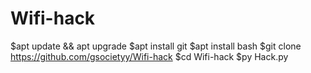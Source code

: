 # Wifi-hack
$apt update && apt upgrade
$apt install git
$apt install bash
$git clone https://github.com/gsocietyy/Wifi-hack
$cd Wifi-hack
$py Hack.py
